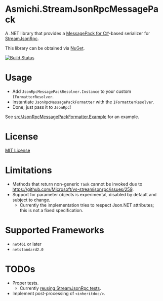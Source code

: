 # Asmichi.StreamJsonRpcMessagePack

A .NET library that provides a [MessagePack for C#](https://github.com/neuecc/MessagePack-CSharp)-based serializer for [StreamJsonRpc](https://github.com/Microsoft/vs-streamjsonrpc).

This library can be obtained via [NuGet](https://www.nuget.org/packages/Asmichi.StreamJsonRpcMessagePack/).

[![Build Status](https://dev.azure.com/asmichi/StreamJsonRpcMessagePack/_apis/build/status/StreamJsonRpcMessagePack-CI?branchName=master)](https://dev.azure.com/asmichi/StreamJsonRpcMessagePack/_build/latest?definitionId=3&branchName=master)

# Usage

- Add `JsonRpcMessagePackResolver.Instance` to your custom `IFormatterResolver`.
- Instantiate `JsonRpcMessagePackFormatter` with the `IFormatterResolver`.
- Done; just pass it to `JsonRpc`!

See [src/JsonRpcMessagePackFormatter.Example](src/JsonRpcMessagePackFormatter.Example/) for an example.

# License

[MIT License](LICENSE)

# Limitations

- Methods that return non-generic `Task` cannot be invoked due to https://github.com/Microsoft/vs-streamjsonrpc/issues/259.
- Support for parameter objects is experimental, disabled by default and subject to change.
    - Currently the implementation tries to respect Json.NET attributes; this is not a fixed specification.

# Supported Frameworks

- `net461` or later
- `netstandard2.0`

# TODOs

- Proper tests.
    - Currently [reusing StreamJsonRpc tests](https://github.com/asmichi/vs-streamjsonrpc/commits/TestStreamJsonRpcMessagePack).
- Implement post-processing of `<inheritdoc/>`.
